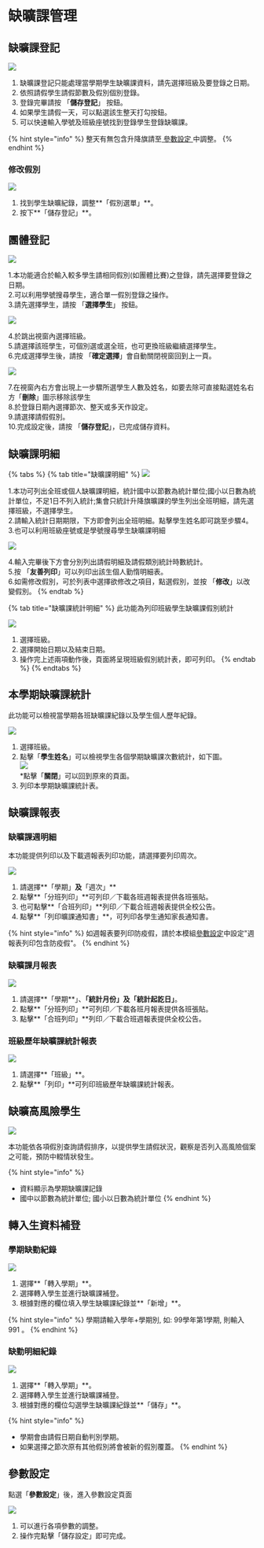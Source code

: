 # 缺曠課管理

## 缺曠課登記

![](<../.gitbook/assets/absent-sign (1).png>)

1. 缺曠課登記只能處理當學期學生缺曠課資料，請先選擇班級及要登錄之日期。
2. 依照請假學生請假節數及假別個別登錄。
3. 登錄完畢請按 「**儲存登記**」 按鈕。
4. 如果學生請假一天，可以點選該生整天打勾按鈕。
5. 可以快速輸入學號及班級座號找到登錄學生登錄缺曠課。

{% hint style="info" %}
整天有無包含升降旗請至[ 參數設定 ](que-guan-li.md#can-shu-she-ding)中調整。
{% endhint %}

### 修改假別

![](../.gitbook/assets/absent-sign-edit.png)

1. 找到學生缺曠紀錄，調整**「假別選單」**。
2. 按下**「儲存登記」**。

## 團體登記

![](../.gitbook/assets/group\_register.png)

1.本功能適合於輸入較多學生請相同假別(如團體比賽)之登錄，請先選擇要登錄之日期。\
2.可以利用學號搜尋學生，適合單一假別登錄之操作。\
3.請先選擇學生，請按 「**選擇學生**」 按鈕。

![](../.gitbook/assets/group\_register2.png)

4.於跳出視窗內選擇班級。\
5.請選擇該班學生，可個別選或選全班，也可更換班級繼續選擇學生。\
6.完成選擇學生後，請按 「**確定選擇**」會自動關閉視窗回到上一頁。

![](<../.gitbook/assets/group\_register3 (1).png>)

7.在視窗內右方會出現上一步驟所選學生人數及姓名，如要去除可直接點選姓名右方「**刪除**」圖示移除該學生\
8.於登錄日期內選擇節次、整天或多天作設定。\
9.請選擇請假假別。\
10.完成設定後，請按 「**儲存登記**」，已完成儲存資料。

## 缺曠課明細

{% tabs %}
{% tab title="缺曠課明細" %}
![](../.gitbook/assets/lack\_class\_detail.png)

1.本功可列出全班或個人缺曠課明細，統計國中以節數為統計單位;國小以日數為統計單位，不足1日不列入統計;集會只統計升降旗曠課的學生列出全班明細，請先選擇班級，不選擇學生。\
2.請輸入統計日期期限，下方即會列出全班明細。點擊學生姓名即可跳至步驟4。\
3.也可以利用班級座號或是學號搜尋學生缺曠課明細

![](../.gitbook/assets/lack\_class\_detail2.png)

4.輸入完畢後下方會分別列出請假明細及請假類別統計時數統計。\
5.按 「**友善列印**」可以列印出該生個人勤惰明細表。\
6.如需修改假別，可於列表中選擇欲修改之項目，點選假別，並按 「**修改**」以改變假別。
{% endtab %}

{% tab title="缺曠課統計明細" %}
此功能為列印班級學生缺曠課假別統計

![](../.gitbook/assets/lack\_class\_detail3.png)

1. 選擇班級。
2. 選擇開始日期以及結束日期。
3. 操作完上述兩項動作後，頁面將呈現班級假別統計表，即可列印。
{% endtab %}
{% endtabs %}

## 本學期缺曠課統計

此功能可以檢視當學期各班缺曠課紀錄以及學生個人歷年紀錄。

![](../.gitbook/assets/semester\_lack\_class\_statistics.png)

1. 選擇班級。
2. 點擊「**學生姓名**」可以檢視學生各個學期缺曠課次數統計，如下圖。\
   &#x20;![](../.gitbook/assets/semester\_lack\_class\_statistics2.png) \
   \*點擊「**關閉**」可以回到原來的頁面。
3. 列印本學期缺曠課統計表。

## 缺曠課報表

### 缺曠課週明細

本功能提供列印以及下載週報表列印功能，請選擇要列印周次。

![](../.gitbook/assets/absent-report.png)

1. 請選擇**「學期」**及**「週次」**
2. 點擊**「分班列印」**可列印／下載各班週報表提供各班張貼。
3. 也可點擊**「合班列印」**列印／下載合班週報表提供全校公告。
4. 點擊**「列印曠課通知書」**，可列印各學生通知家長通知書。

{% hint style="info" %}
如週報表要列印防疫假，請於本模組[參數設定](que-guan-li.md#can-shu-she-ding)中設定"週報表列印包含防疫假"。
{% endhint %}

### 缺曠課月報表

![](<../.gitbook/assets/period-report (1).png>)

1. 請選擇**「學期**」、**「統計月份」**及**「統計起訖日」**。
2. 點擊**「分班列印」**可列印／下載各班月報表提供各班張貼。&#x20;
3. 點擊**「合班列印」**列印／下載合班週報表提供全校公告。

### 班級歷年缺曠課統計報表

![](../.gitbook/assets/absent-class-detail.png)

1. 請選擇**「班級」**。
2. 點擊**「列印」**可列印班級歷年缺曠課統計報表。

## 缺曠高風險學生

![](../.gitbook/assets/absent-semester-rank.png)

本功能依各項假別查詢請假排序，以提供學生請假狀況，觀察是否列入高風險個案之可能，預防中輟情狀發生。

{% hint style="info" %}
* 資料顯示為學期缺曠課記錄
* 國中以節數為統計單位; 國小以日數為統計單位
{% endhint %}

## 轉入生資料補登

### 學期缺勤紀錄

![](../.gitbook/assets/absent-patch.png)

1. 選擇**「轉入學期」**。
2. 選擇轉入學生並進行缺曠課補登。
3. 根據對應的欄位填入學生缺曠課紀錄並**「新增」**。

{% hint style="info" %}
學期請輸入學年+學期別, 如: 99學年第1學期, 則輸入 991 。
{% endhint %}

### 缺勤明細紀錄

![](../.gitbook/assets/absent-detail-patch.png)

1. 選擇**「轉入學期」**。
2. 選擇轉入學生並進行缺曠課補登。
3. 根據對應的欄位勾選學生缺曠課紀錄並**「儲存」**。

{% hint style="info" %}
* 學期會由請假日期自動判別學期。
* 如果選擇之節次原有其他假別將會被新的假別覆蓋。
{% endhint %}

## 參數設定

點選「**參數設定**」後，進入參數設定頁面

![](../.gitbook/assets/absent-params.png)

1. 可以進行各項參數的調整。
2. 操作完點擊「儲存設定」即可完成。
